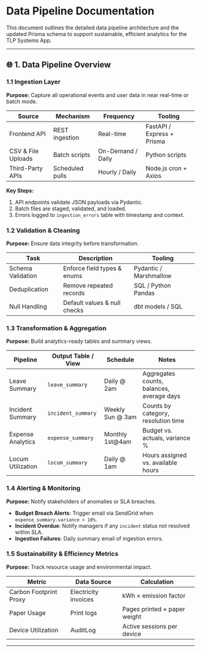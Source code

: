 
# Data Pipeline Documentation

This document outlines the detailed data pipeline architecture and the updated Prisma schema to support sustainable, efficient analytics for the TLP Systems App.

---

## 🌐 1. Data Pipeline Overview

### 1.1 Ingestion Layer

**Purpose:** Capture all operational events and user data in near real-time or batch mode.

| Source               | Mechanism         | Frequency      | Tooling                   |
|----------------------|-------------------|----------------|---------------------------|
| Frontend API         | REST ingestion    | Real-time      | FastAPI / Express + Prisma|
| CSV & File Uploads   | Batch scripts     | On-Demand / Daily | Python scripts           |
| Third-Party APIs     | Scheduled pulls   | Hourly / Daily | Node.js cron + Axios      |

**Key Steps:**

1. API endpoints validate JSON payloads via Pydantic.
2. Batch files are staged, validated, and loaded.
3. Errors logged to `ingestion_errors` table with timestamp and context.

### 1.2 Validation & Cleaning

**Purpose:** Ensure data integrity before transformation.

| Task                 | Description                              | Tooling               |
|----------------------|------------------------------------------|-----------------------|
| Schema Validation    | Enforce field types & enums              | Pydantic / Marshmallow|
| Deduplication        | Remove repeated records                  | SQL / Python Pandas   |
| Null Handling        | Default values & null checks             | dbt models / SQL      |

### 1.3 Transformation & Aggregation

**Purpose:** Build analytics-ready tables and summary views.

| Pipeline             | Output Table / View     | Schedule     | Notes                                    |
|----------------------|-------------------------|--------------|------------------------------------------|
| Leave Summary        | `leave_summary`         | Daily @ 2am  | Aggregates counts, balances, average days|
| Incident Summary     | `incident_summary`      | Weekly Sun @ 3am | Counts by category, resolution time    |
| Expense Analytics    | `expense_summary`       | Monthly 1st@4am | Budget vs. actuals, variance %        |
| Locum Utilization    | `locum_summary`         | Daily @ 1am  | Hours assigned vs. available hours      |

### 1.4 Alerting & Monitoring

**Purpose:** Notify stakeholders of anomalies or SLA breaches.

- **Budget Breach Alerts**: Trigger email via SendGrid when `expense_summary.variance > 10%`.
- **Incident Overdue**: Notify managers if any `incident` status not resolved within SLA.
- **Ingestion Failures**: Daily summary email of ingestion errors.

### 1.5 Sustainability & Efficiency Metrics

**Purpose:** Track resource usage and environmental impact.

| Metric                   | Data Source          | Calculation                                     |
|--------------------------|----------------------|--------------------------------------------------|
| Carbon Footprint Proxy   | Electricity invoices | kWh × emission factor                            |
| Paper Usage              | Print logs           | Pages printed × paper weight                     |
| Device Utilization       | AuditLog             | Active sessions per device                       |

---
